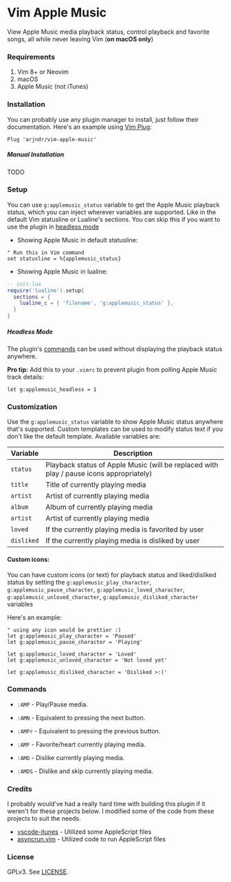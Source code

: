 # Vim Apple Music

View Apple Music media playback status, control playback and favorite songs, all while never leaving Vim (**on macOS only**)

### Requirements

1. Vim 8+ or Neovim
2. macOS
3. Apple Music (not iTunes)

### Installation

You can probably use any plugin manager to install, just follow their documentation. Here's an example using [Vim Plug](https://github.com/junegunn/vim-plug):

```vim
Plug 'arjndr/vim-apple-music'
```

##### Manual Installation
TODO

### Setup

You can use `g:applemusic_status` variable to get the Apple Music playback status, which you can inject wherever variables are supported. Like in the default Vim statusline or Lualine's sections. You can skip this if you want to use the plugin in [headless mode](#headless-mode)

- Showing Apple Music in default statusline:

```vim
" Run this in Vim command
set statusline = %{applemusic_status}
```

- Showing Apple Music in lualine:

```lua
-- init.lua
require('lualine').setup{
  sections = {
    lualine_c = { 'filename', 'g:applemusic_status' },
  }
}
```

##### Headless Mode

The plugin's [commands](#commands) can be used without displaying the playback status anywhere.

**Pro tip:** Add this to your `.vimrc` to prevent plugin from polling Apple Music track details:

```vim
let g:applemusic_headless = 1
```

### Customization

Use the `g:applemusic_status` variable to show Apple Music status anywhere that's supported. Custom templates can be used to modify status text if you don't like the default template. Available variables are:

| **Variable**             | **Description**     |
|--------------------------|---------------------|
| `status`                 | Playback status of Apple Music (will be replaced with play / pause icons appropriately) |
| `title`                  | Title of currently playing media                    |
| `artist`                 | Artist of currently playing media                   |
| `album`                  | Album of currently playing media                    |
| `artist`                 | Artist of currently playing media                   |
| `loved`                  | If the currently playing media is favorited by user |
| `disliked`               | If the currently playing media is disliked by user  |

#### Custom icons:

You can have custom icons (or text) for playback status and liked/disliked status by setting the `g:applemusic_play_character`, `g:applemusic_pause_character`, `g:applemusic_loved_character`, `g:applemusic_unloved_character`, `g:applemusic_disliked_character` variables

Here's an example:

```vim
" using any icon would be prettier :)
let g:applemusic_play_character = 'Paused'
let g:applemusic_pause_character = 'Playing'

let g:applemusic_loved_character = 'Loved'
let g:applemusic_unloved_character = 'Not loved yet'

let g:applemusic_disliked_character = 'Disliked >:('
```

### Commands

- `:AMP` - Play/Pause media.

- `:AMN` - Equivalent to pressing the next button.

- `:AMPr` - Equivalent to pressing the previous button.

- `:AMF` - Favorite/heart currently playing media.

- `:AMD` - Dislike currently playing media.

- `:AMDS` - Dislike and skip currently playing media.

### Credits

I probably would've had a really hard time with building this plugin if it weren't for these projects below. I modified some of the code from these projects to suit the needs.

- [vscode-itunes](https://github.com/PsykoSoldi3r/vscode-itunes) - Utilized some AppleScript files
- [asyncrun.vim](https://github.com/skywind3000/asyncrun.vim) - Utilized code to run AppleScript files

### License
GPLv3. See [LICENSE](LICENSE).
